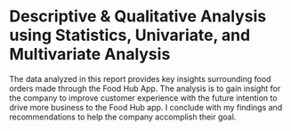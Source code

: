 # Descriptive & Qualitative Analysis using Statistics, Univariate, and Multivariate Analysis

The data analyzed in this report provides key insights surrounding food orders made through the Food Hub App. 
The analysis is to gain insight for the company to improve customer experience with the future intention to drive more business to the Food Hub app.
I conclude with my findings and recommendations to help the company accomplish their goal.


